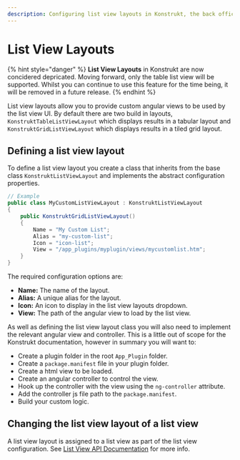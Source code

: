 ```yaml
---
description: Configuring list view layouts in Konstrukt, the back office UI builder for Umbraco.
---
```


# List View Layouts

{% hint style="danger" %}
**List View Layouts** in Konstrukt are now concidered depricated. Moving forward, only the table list view will be supported. Whilst you can continue to use this feature for the time being, it will be removed in a future release.
{% endhint %}

List view layouts allow you to provide custom angular views to be used by the list view UI. By default there are two build in layouts, `KonstruktTableListViewLayout` which displays results in a tabular layout and `KonstruktGridListViewLayout` which displays results in a tiled grid layout.

## Defining a list view layout

To define a list view layout you create a class that inherits from the base class `KonstruktListViewLayout` and implements the abstract configuration properties.

````csharp
// Example
public class MyCustomListViewLayout : KonstruktListViewLayout
{
    public KonstruktGridListViewLayout()
    {
        Name = "My Custom List";
        Alias = "my-custom-list";
        Icon = "icon-list";
        View = "/app_plugins/myplugin/views/mycustomlist.htm";
    }
}
````

The required configuration options are:

* **Name:** The name of the layout.
* **Alias:** A unique alias for the layout.
* **Icon:** An icon to display in the list view layouts dropdown.
* **View:** The path of the angular view to load by the list view.

As well as defining the list view layout class you will also need to implement the relevant angular view and controller. This is a little out of scope for the Konstrukt documentation, however in summary you will want to:

* Create a plugin folder in the root `App_Plugin` folder.
* Create a `package.manifest` file in your plugin folder.
* Create a html view to be loaded.
* Create an angular controller to control the view.
* Hook up the controller with the view using the `ng-controller` attribute.
* Add the controller js file path to the `package.manifest`.
* Build your custom logic.

## Changing the list view layout of a list view

A list view layout is assigned to a list view as part of the list view configuration. See [List View API Documentation](collection-list-views.md#changing-the-list-view-layout) for more info.
